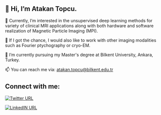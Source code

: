 
## 👋 Hi, I’m Atakan Topcu.



👀 Currently, I’m interested in the unsupervised deep learning methods for variety of clinical MRI applications along with both hardware and software realization of Magnetic Particle Imaging (MPI).

:monocle_face: If I got the chance, I would also like to work with other imaging modalities such as Fourier ptychography or cryo-EM.

🌱 I’m currently pursuing my Master's degree at Bilkent University, Ankara, Turkey.

📫 You can reach me via: atakan.topcu@bilkent.edu.tr

## Connect with me:

[![Twitter URL](https://img.shields.io/twitter/url/https/twitter.com/bukotsunikki.svg?style=social&label=Follow%20%40AtakanTopcu)](https://twitter.com/Atakan84666839)

[![LinkedIN URL](https://img.shields.io/badge/LinkedIn-0077B5?style=social&logo=linkedin&label=Connect%20with%20Atakan%20Topcu)](https://www.linkedin.com/in/atakan-topcu/)

